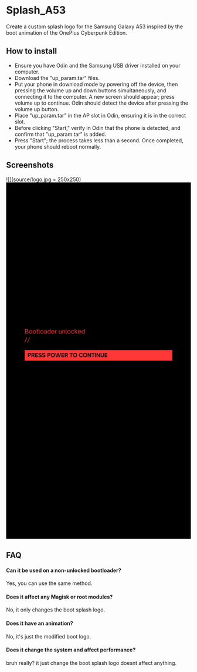 
# Splash_A53 

Create a custom splash logo for the Samsung Galaxy A53 inspired by the boot animation of the OnePlus Cyberpunk Edition.


## How to install

- Ensure you have Odin and the Samsung USB driver installed on your computer.
- Download the "up_param.tar" files.
- Put your phone in download mode by powering off the device, then pressing the volume up and down buttons simultaneously, and connecting it to the computer. A new screen should appear; press volume up to continue. Odin should detect the device after pressing the volume up button.
- Place "up_param.tar" in the AP slot in Odin, ensuring it is in the correct slot.
- Before clicking "Start," verify in Odin that the phone is detected, and confirm that "up_param.tar" is added.
- Press "Start"; the process takes less than a second.
Once completed, your phone should reboot normally.

## Screenshots

![](source/logo.jpg = 250x250)
![](source/svb_orange.jpg)


## FAQ

#### Can it be used on a non-unlocked bootloader?

Yes, you can use the same method.

#### Does it affect any Magisk or root modules?

No, it only changes the boot splash logo.

#### Does it have an animation?

No, it's just the modified boot logo.

#### Does it change the system and affect performance?

bruh really? it just change the boot splash logo doesnt affect anything.
